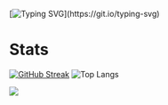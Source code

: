 [![Typing SVG](https://readme-typing-svg.demolab.com?font=Fira+Code&size=30&pause=1000&color=CDD6F4&width=435&lines=Hello+world!)](https://git.io/typing-svg)

# Stats

[![GitHub Streak](https://streak-stats.demolab.com?user=Pedroxhrq&theme=catppuccin-mocha)](https://git.io/streak-stats) ![Top Langs](https://github-readme-stats.vercel.app/api/top-langs/?username=anuraghazra&layout=compact&bg_color=1e1e2e&text_color=cdd6f4&icon_color=cba6f7&title_color=94e2d5&card)

![](https://komarev.com/ghpvc/?username=Pedroxhrq&color=lightgrey)

<!--
**Pedroxhrq/Pedroxhrq** is a ✨ _special_ ✨ repository because its `README.md` (this file) appears on your GitHub profile.

Here are some ideas to get you started:

- 🔭 I’m currently working on ...
- 🌱 I’m currently learning ...
- 👯 I’m looking to collaborate on ...
- 🤔 I’m looking for help with ...
- 💬 Ask me about ...
- 📫 How to reach me: ...
- 😄 Pronouns: ...
- ⚡ Fun fact: ...
-->
